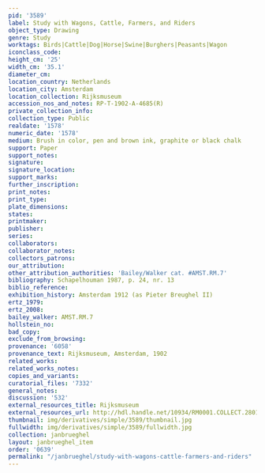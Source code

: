 ```yaml
---
pid: '3589'
label: Study with Wagons, Cattle, Farmers, and Riders
object_type: Drawing
genre: Study
worktags: Birds|Cattle|Dog|Horse|Swine|Burghers|Peasants|Wagon
iconclass_code:
height_cm: '25'
width_cm: '35.1'
diameter_cm:
location_country: Netherlands
location_city: Amsterdam
location_collection: Rijksmuseum
accession_nos_and_notes: RP-T-1902-A-4685(R)
private_collection_info:
collection_type: Public
realdate: '1578'
numeric_date: '1578'
medium: Brush in color, pen and brown ink, graphite or black chalk
support: Paper
support_notes:
signature:
signature_location:
support_marks:
further_inscription:
print_notes:
print_type:
plate_dimensions:
states:
printmaker:
publisher:
series:
collaborators:
collaborator_notes:
collectors_patrons:
our_attribution:
other_attribution_authorities: 'Bailey/Walker cat. #AMST.RM.7'
bibliography: Schapelhouman 1987, p. 24, nr. 13
biblio_reference:
exhibition_history: Amsterdam 1912 (as Pieter Breughel II)
ertz_1979:
ertz_2008:
bailey_walker: AMST.RM.7
hollstein_no:
bad_copy:
exclude_from_browsing:
provenance: '6058'
provenance_text: Rijksmuseum, Amsterdam, 1902
related_works:
related_works_notes:
copies_and_variants:
curatorial_files: '7332'
general_notes:
discussion: '532'
external_resources_title: Rijksmuseum
external_resources_url: http://hdl.handle.net/10934/RM0001.COLLECT.28013
thumbnail: img/derivatives/simple/3589/thumbnail.jpg
fullwidth: img/derivatives/simple/3589/fullwidth.jpg
collection: janbrueghel
layout: janbrueghel_item
order: '0639'
permalink: "/janbrueghel/study-with-wagons-cattle-farmers-and-riders"
---
```

